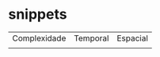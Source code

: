 # snippets

<snippet id="complexidade">
    <var name="temporal" value=""></var>
    <var name="espacial" value=""></var>
    <table style="both" column-width="fixed">
        <tr>
            <td>Complexidade</td>
            <td>Temporal</td>
            <td>Espacial</td>
        </tr>
        <tr> 
            <td></td>
            <td><math>%temporal%</math></td>
            <td><math>%espacial%</math></td>
        </tr>
    </table>
</snippet>